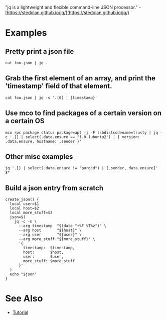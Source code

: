 "jq is a lightweight and flexible command-line JSON processor." - [https://stedolan.github.io/jq/](https://stedolan.github.io/jq/)

# Examples
## Pretty print a json file

```
cat foo.json | jq .
```

## Grab the first element of an array, and print the 'timestamp' field of that element.

```
cat foo.json | jq -s '.[0] | {timestamp}'
```

## Use mco to find packages of a certain version on a certain OS

```
mco rpc package status package=apt -j -F lsbdistcodename=trusty | jq -c '.[] | select(.data.ensure == "1.0.1ubuntu2") | { version: .data.ensure, hostname: .sender }'
```

## Other misc examples

```
jq '.[] | select(.data.ensure != "purged") | [.sender,.data.ensure]' $*
```

## Build a json entry from scratch

```
create_json() {
  local user=$1
  local host=$2
  local more_stuff=$3
  json=$(
    jq -c -n \
      --arg timestamp  "$(date "+%F %T%z")" \
      --arg host       "${host}" \
      --arg user       "${user}" \
      --arg more_stuff "${more_stuff}" \
      '{
        timestamp:  $timestamp,
        host:       $host,
        user:       $user,
        more_stuff: $more_stuff
      }'
  )
  echo "$json"
}
```

# See Also
- [Tutorial](https://stedolan.github.io/jq/tutorial/)
